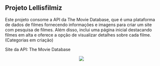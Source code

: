 <h2>Projeto Lellisfilmiz </h2>

Este projeto consome a API da The Movie Database, que é uma plataforma de dados de
filmes fornecendo informações e imagens para criar um site com pesquisa de filmes.
Além disso, inclui uma página inicial destacando filmes em alta e oferece a opção de
visualizar detalhes sobre cada filme.(Categorias em criação)

 Site da API: The Movie Database
 
<p align="center">
<img loading="lazy" src="http://img.shields.io/static/v1?label=STATUS&message=EM%20DESENVOLVIMENTO&color=GREEN&style=for-the-badge"/>
</p>

